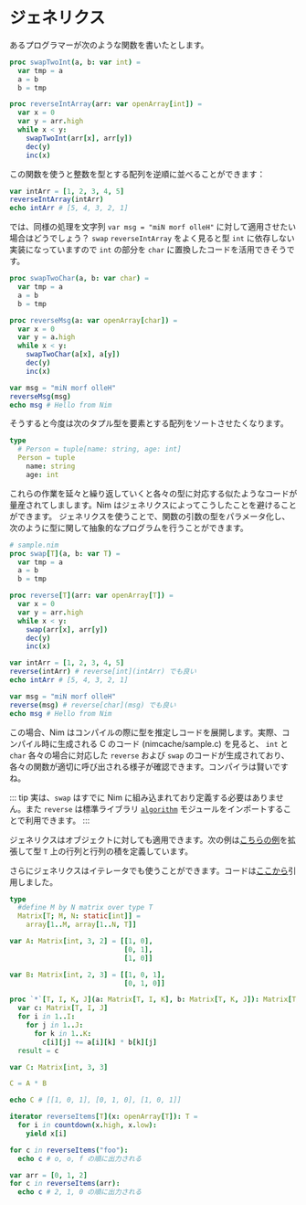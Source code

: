 # ジェネリクス


あるプログラマーが次のような関数を書いたとします。

```nim
proc swapTwoInt(a, b: var int) =
  var tmp = a
  a = b
  b = tmp

proc reverseIntArray(arr: var openArray[int]) =
  var x = 0
  var y = arr.high
  while x < y:
    swapTwoInt(arr[x], arr[y])
    dec(y)
    inc(x)
```

この関数を使うと整数を型とする配列を逆順に並べることができます：

```nim
var intArr = [1, 2, 3, 4, 5]
reverseIntArray(intArr)
echo intArr # [5, 4, 3, 2, 1]
```

では、同様の処理を文字列 `var msg = "miN morf olleH"` に対して適用させたい場合はどうでしょう？ `swap` `reverseIntArray` をよく見ると型 `int` に依存しない実装になっていますので `int` の部分を `char` に置換したコードを活用できそうです。

```nim
proc swapTwoChar(a, b: var char) =
  var tmp = a
  a = b
  b = tmp

proc reverseMsg(a: var openArray[char]) =
  var x = 0
  var y = a.high
  while x < y:
    swapTwoChar(a[x], a[y])
    dec(y)
    inc(x)

var msg = "miN morf olleH"
reverseMsg(msg)
echo msg # Hello from Nim
```

そうすると今度は次のタプル型を要素とする配列をソートさせたくなります。

```nim
type
  # Person = tuple[name: string, age: int]
  Person = tuple
    name: string
    age: int
```

これらの作業を延々と繰り返していくと各々の型に対応する似たようなコードが量産されてしまします。Nim はジェネリクスによってこうしたことを避けることができます。
ジェネリクスを使うことで、関数の引数の型をパラメータ化し、次のように型に関して抽象的なプログラムを行うことができます。

```nim
# sample.nim
proc swap[T](a, b: var T) =
  var tmp = a
  a = b
  b = tmp

proc reverse[T](arr: var openArray[T]) =
  var x = 0
  var y = arr.high
  while x < y:
    swap(arr[x], arr[y])
    dec(y)
    inc(x)

var intArr = [1, 2, 3, 4, 5]
reverse(intArr) # reverse[int](intArr) でも良い
echo intArr # [5, 4, 3, 2, 1]

var msg = "miN morf olleH"
reverse(msg) # reverse[char](msg) でも良い
echo msg # Hello from Nim
```

この場合、Nim はコンパイルの際に型を推定しコードを展開します。実際、コンパイル時に生成される C のコード (nimcache/sample.c) を見ると、 `int` と `char` 各々の場合に対応した `reverse` および `swap` のコードが生成されており、各々の関数が適切に呼び出される様子が確認できます。コンパイラは賢いですね。

::: tip
実は、`swap` はすでに Nim に組み込まれており定義する必要はありません。また `reverse` は標準ライブラリ [`algorithm`](https://nim-lang.org/docs/algorithm.html) モジュールをインポートすることで利用できます。
:::

ジェネリクスはオブジェクトに対しても適用できます。次の例は[こちらの例](https://nim-by-example.github.io/arrays/)を拡張して型 `T` 上の行列と行列の積を定義しています。

さらにジェネリクスはイテレータでも使うことができます。コードは[ここから](https://hookrace.net/blog/introduction-to-metaprogramming-in-nim/#inline-iterators)引用しました。
```nim
type
  #define M by N matrix over type T
  Matrix[T; M, N: static[int]] =
    array[1..M, array[1..N, T]]

var A: Matrix[int, 3, 2] = [[1, 0],
                            [0, 1],
                            [1, 0]]

var B: Matrix[int, 2, 3] = [[1, 0, 1],
                            [0, 1, 0]]

proc `*`[T, I, K, J](a: Matrix[T, I, K], b: Matrix[T, K, J]): Matrix[T, I, J] =
  var c: Matrix[T, I, J]
  for i in 1..I:
    for j in 1..J:
      for k in 1..K:
        c[i][j] += a[i][k] * b[k][j]
  result = c

var C: Matrix[int, 3, 3]

C = A * B

echo C # [[1, 0, 1], [0, 1, 0], [1, 0, 1]]
```



```nim
iterator reverseItems[T](x: openArray[T]): T =
  for i in countdown(x.high, x.low):
    yield x[i]

for c in reverseItems("foo"):
  echo c # o, o, f の順に出力される

var arr = [0, 1, 2]
for c in reverseItems(arr):
  echo c # 2, 1, 0 の順に出力される
```
